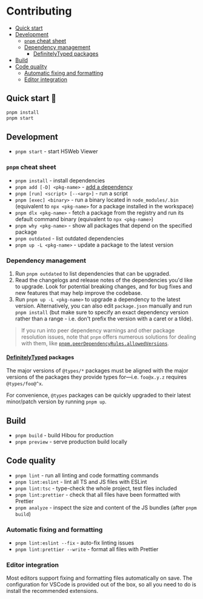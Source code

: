 # Contributing

- [Quick start](#quick-start-)
- [Development](#development)
  - [`pnpm` cheat sheet](#pnpm-cheat-sheet)
  - [Dependency management](#dependency-management)
    - [DefinitelyTyped packages](#definitelytyped-packages)
- [Build](#build)
- [Code quality](#code-quality)
  - [Automatic fixing and formatting](#automatic-fixing-and-formatting)
  - [Editor integration](#editor-integration)

## Quick start 🚀

```bash
pnpm install
pnpm start
```

## Development

- `pnpm start` - start H5Web Viewer

### `pnpm` cheat sheet

- `pnpm install` - install dependencies
- `pnpm add [-D] <pkg-name>` - [add a dependency](https://pnpm.io/cli/add)
- `pnpm [run] <script> [--<arg>]` - run a script
- `pnpm [exec] <binary>` - run a binary located in `node_modules/.bin`
  (equivalent to `npx <pkg-name>` for a package installed in the workspace)
- `pnpm dlx <pkg-name>` - fetch a package from the registry and run its default
  command binary (equivalent to `npx <pkg-name>`)
- `pnpm why <pkg-name>` - show all packages that depend on the specified package
- `pnpm outdated` - list outdated dependencies
- `pnpm up -L <pkg-name>` - update a package to the latest version

### Dependency management

1. Run `pnpm outdated` to list dependencies that can be upgraded.
1. Read the changelogs and release notes of the dependencies you'd like to
   upgrade. Look for potential breaking changes, and for bug fixes and new
   features that may help improve the codebase.
1. Run `pnpm up -L <pkg-name>` to upgrade a dependency to the latest version.
   Alternatively, you can also edit `package.json` manually and run
   `pnpm install` (but make sure to specify an exact dependency version rather
   than a range - i.e. don't prefix the version with a caret or a tilde).

> If you run into peer dependency warnings and other package resolution issues,
> note that `pnpm` offers numerous solutions for dealing with them, like
> [`pnpm.peerDependencyRules.allowedVersions`](https://pnpm.io/package_json#pnpmpeerdependencyrulesallowedversions).

#### [DefinitelyTyped](https://github.com/DefinitelyTyped/DefinitelyTyped) packages

The major versions of `@types/*` packages must be aligned with the major
versions of the packages they provide types for—i.e. `foo@x.y.z` requires
`@types/foo@^x`.

For convenience, `@types` packages can be quickly upgraded to their latest
minor/patch version by running `pnpm up`.

## Build

- `pnpm build` - build Hibou for production
- `pnpm preview` - serve production build locally

## Code quality

- `pnpm lint` - run all linting and code formatting commands
- `pnpm lint:eslint` - lint all TS and JS files with ESLint
- `pnpm lint:tsc` - type-check the whole project, test files included
- `pnpm lint:prettier` - check that all files have been formatted with Prettier
- `pnpm analyze` - inspect the size and content of the JS bundles (after
  `pnpm build`)

### Automatic fixing and formatting

- `pnpm lint:eslint --fix` - auto-fix linting issues
- `pnpm lint:prettier --write` - format all files with Prettier

### Editor integration

Most editors support fixing and formatting files automatically on save. The
configuration for VSCode is provided out of the box, so all you need to do is
install the recommended extensions.
